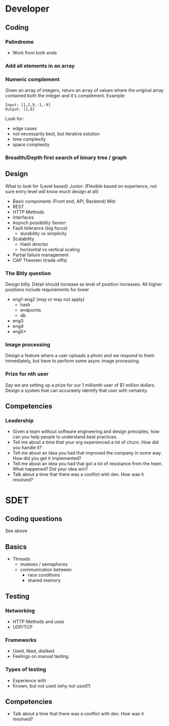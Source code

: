# Developer

## Coding

### Palindrome
 - Work from both ends

### Add all elements in an array

### Numeric complement
Given an array of integers, return an array of values where the original array contained both the integer and it's complement.
Example:
```
Input: [1,2,9,-1,-9]
Output: [1,9]
```
Look for:
- edge cases
- not necessarily best, but iterative solution
- time complexity
- space complexity

### Breadth/Depth first search of binary tree / graph

## Design

What to look for (Level based)
Junior: (Flexible based on experience, not sure entry level will know much design at all)
- Basic components (Front end, API, Backend) 
Mid:
- REST
- HTTP Methods
- Interfaces
- Asynch possibility
Senior:
- Fault tolerance (big focus)
  - durability vs simplicity
- Scalability
  - Hash director
  - horizontal vs vertical scaling
- Partial failure management
- CAP Theorem (trade-offs)


### The Bitly question
Design bitly. Detail should increase as level of position increases. All higher positions include requirements for lower
 - eng1-eng2 (may or may not apply)
   - hash
   - endpoints
   - db
 - eng3
 - eng4
 - eng5+

### Image processing
Design a feature where a user uploads a photo and we respond to them immediately, but have to perform some async image processing.

### Prize for nth user
Say we are setting up a prize for our 1 millionth user of $1 million dollars. Design a system that can accurately identify that user with certainty.


## Competencies

### Leadership
- Given a team without software engineering and design principles, how can you help people to understand best practices.
- Tell me about a time that your org experienced a lot of churn. How did you handle it?
- Tell me about an idea you had that improved the company in some way. How did you get it implemented?
- Tell me about an idea you had that got a lot of resistance from the team. What happened? Did your idea win?
- Talk about a time that there was a conflict with dev. How was it resolved?

# SDET

## Coding questions
See above

## Basics
- Threads
  - mutexes / semaphores
  - communication between
    - race conditions
    - shared memory

## Testing

### Networking
- HTTP Methods and uses
- UDP/TCP

### Frameworks
- Used, liked, disliked
- Feelings on manual testing

### Types of testing
- Experience with
- Known, but not used (why not used?)

## Competencies
- Talk about a time that there was a conflict with dev. How was it resolved?
